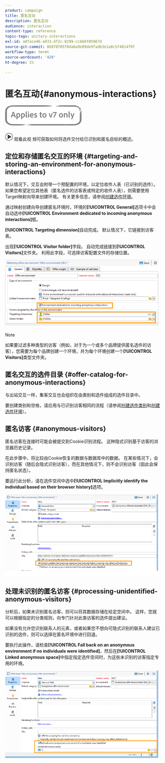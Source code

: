 ```yaml
---
product: campaign
title: 匿名互动
description: 匿名互动
audience: interaction
content-type: reference
topic-tags: unitary-interactions
exl-id: a8face46-a933-4f2c-8299-ccb66f05967d
source-git-commit: 8b970705f0da6a9e09de9fadb3e1a8c5f4814f9f
workflow-type: tm+mt
source-wordcount: '429'
ht-degree: 1%

---
```


# 匿名互动{#anonymous-interactions}

![](../../assets/v7-only.svg)

![](assets/do-not-localize/how-to-video.png) 观看此视 [](https://helpx.adobe.com/campaign/classic/how-to/indetified-and-anonymous-interaction-in-acv6.html?playlist=/ccx/v1/collection/product/campaign/classic/segment/digital-marketers/explevel/intermediate/applaunch/get-started/collection.ccx.js&amp;ref=helpx.adobe.com) 频可获取如何将选件交付给已识别和匿名目标的概述。

## 定位和存储匿名交互的环境 {#targeting-and-storing-an-environment-for-anonymous-interactions}

默认情况下，交互会附带一个预配置的环境，以定位收件人表（已识别的选件）。 如果您希望定位其他表（匿名选件的访客表或特定的收件人表），则需要使用Target映射向导来创建环境。 有关更多信息，请参阅[创建选件环境](../../interaction/using/live-design-environments.md#creating-an-offer-environment)。

通过映射创建向导创建匿名环境时，环境的&#x200B;**[!UICONTROL General]**&#x200B;选项卡中会自动选中&#x200B;**[!UICONTROL Environment dedicated to incoming anonymous interactions]**&#x200B;框。

**[!UICONTROL Targeting dimension]**&#x200B;自动完成。 默认情况下，它链接到访客表。

出现&#x200B;**[!UICONTROL Visitor folder]**&#x200B;字段。 自动完成链接到&#x200B;**[!UICONTROL Visitors]**&#x200B;文件夹。 利用此字段，可选择访客配置文件的存储位置。

![](assets/anonymous_environment_option.png)

>[!NOTE]
>
>如果要过滤多种类型的访客（例如，对于为一个或多个品牌提供匿名选件的访客），您需要为每个品牌创建一个环境，并为每个环境创建一个&#x200B;**[!UICONTROL Visitors]**&#x200B;类型文件夹。

## 匿名交互的选件目录 {#offer-catalog-for-anonymous-interactions}

与出站交互一样，集客交互也会组织在由类别和选件组成的选件目录中。

要创建类别和空格，请应用与已识别访客相同的流程（请参阅[创建选件类别](../../interaction/using/creating-offer-categories.md)和[创建选件环境](../../interaction/using/live-design-environments.md#creating-an-offer-environment)）。

## 匿名访客 {#anonymous-visitors}

匿名访客在连接时可能会被提交到Cookie识别流程。 这种隐式识别基于访客的浏览器历史记录。

在此步骤中，将比较由Cookie恢复的数据与数据库中的数据。 在某些情况下，会识别访客（随后会隐式识别访客），而在其他情况下，则不会识别访客（因此会保持匿名状态）。

要运行此分析，请在选件空间中选中&#x200B;**[!UICONTROL Implicitly identify the individual based on their browser history]**&#x200B;选项。

![](assets/identification_anonymous_visitors.png)

## 处理未识别的匿名访客 {#processing-unidentified-anonymous-visitors}

分析后，如果未识别匿名访客，则可以将其数据存储在给定空间中。 这样，您就可以根据指定的分类规则，向专门针对此类访客的选件提出建议。

如果没有允许您识别联系人的元素，或者如果您不想向可隐式识别的联系人建议已识别的选件，则可以选择在匿名环境中进行回退。

要执行此操作，请检查&#x200B;**[!UICONTROL Fall back on an anonymous environment if no individuals were identified]**，然后在&#x200B;**[!UICONTROL Linked anonymous space]**&#x200B;中指定指定选件空间时，为这些未识别的访客指定专用的环境。

![](assets/anonymous_to_anonymous_environment.png)
